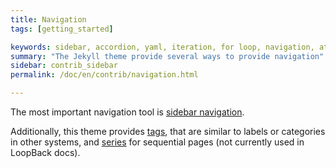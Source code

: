 ```yaml
---
title: Navigation
tags: [getting_started]

keywords: sidebar, accordion, yaml, iteration, for loop, navigation, attributes, conditional filtering
summary: "The Jekyll theme provide several ways to provide navigation"
sidebar: contrib_sidebar
permalink: /doc/en/contrib/navigation.html

---
```


The most important navigation tool is [sidebar navigation](sidebar_navigation.html).

Additionally, this theme provides [tags](tags.html), that are similar to labels or categories in other systems, and
[series](series.html) for sequential pages (not currently used in LoopBack docs).
